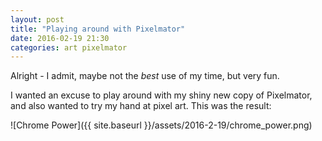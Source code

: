 ```yaml
---
layout: post
title: "Playing around with Pixelmator"
date: 2016-02-19 21:30
categories: art pixelmator
---
```

Alright - I admit, maybe not the *best* use of my time, but very fun.

I wanted an excuse to play around with my shiny new copy of Pixelmator, and also wanted to try my hand at pixel art. This was the result:

![Chrome Power]({{ site.baseurl }}/assets/2016-2-19/chrome_power.png)
